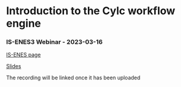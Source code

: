 # Introduction to the Cylc workflow engine

### IS-ENES3 Webinar - 2023-03-16

[IS-ENES page](https://is.enes.org/training-detailed/#cylc-webinar)

[Slides](dist/index.html)

The recording will be linked once it has been uploaded
